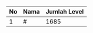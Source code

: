 | No | Nama            | Jumlah Level |
|----|-----------------|--------------|
| 1  | #    |    1685        |
